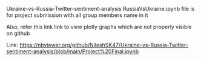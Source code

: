 Ukraine-vs-Russia-Twitter-sentiment-analysis
RussiaVsUkraine.ipynb file is for project submission with all group members name in it

Also, refer this link link to view plotly graphs which are not properly visible on github

Link: https://nbviewer.org/github/NileshSK47/Ukraine-vs-Russia-Twitter-sentiment-analysis/blob/main/Project%20Final.ipynb
